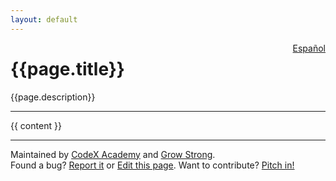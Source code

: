 ```yaml
---
layout: default
---
```

<span style="float: right; width: 200px; text-align: right;"><a id="spanish-link" href="#" style="display: hidden;">Español</a></span>
<h1>{{page.title}}</h1>

{{page.description}}

<p><hr/></p>

{{ content }}

<p><hr/></p>

<p>Maintained by <a href='https://codex.academy'>CodeX Academy</a> and <a href='https://growstrong.io'>Grow Strong</a>.<br/>
Found a bug? <a href='{{site.github.repository_url}}/issues}}'>Report it</a> or <a href="{{site.github.repository_url}}/blob/master/{{page.path}}">Edit this page</a>. Want to contribute? <a href="{{ link /contributing.md }}">Pitch in!</a></p>

<script>
setTimeout(()=> {
    const url = "{{site.url}}{{page.url}}";
    const es_url = url.replace(".html","-es.html");
    const link = document.getElementById("spanish-link");
    console.log("es_url", es_url);
    console.log("link", link);
    link.href = es_url;
    link.style.display = "inline";
}, 500);
</script>